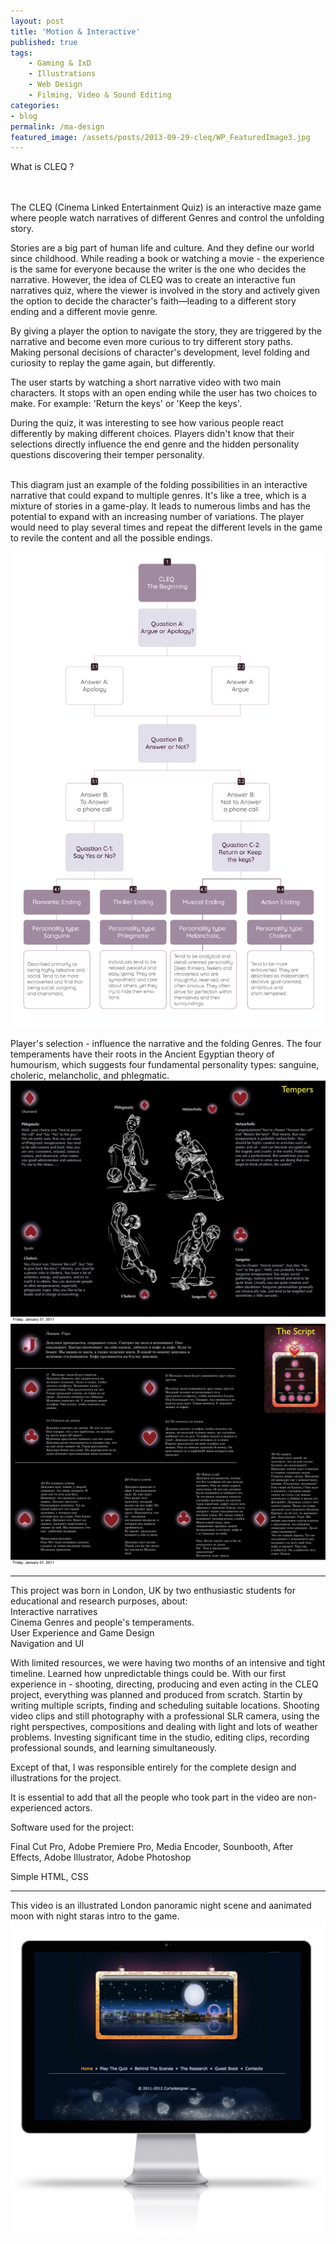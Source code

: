 ```yaml
---
layout: post
title: 'Motion & Interactive'
published: true
tags: 
    - Gaming & IxD
    - Illustrations
    - Web Design
    - Filming, Video & Sound Editing
categories: 
- blog
permalink: /ma-design
featured_image: /assets/posts/2013-09-29-cleq/WP_FeaturedImage3.jpg
---
```



What is CLEQ ?

<br><br>The CLEQ (Cinema Linked Entertainment Quiz) is an interactive maze game where people watch narratives of different Genres and control the unfolding story. 

Stories are a big part of human life and culture.  And they define our world since childhood. While reading a book or watching a movie - the experience is the same for everyone because the writer is the one who decides the narrative. 
However, the idea of CLEQ was to create an interactive fun narratives quiz, where the viewer is involved in the story and actively given the option to decide the character's faith—leading to a different story ending and a different movie genre.  

By giving a player the option to navigate the story, they are triggered by the narrative and become even more curious to try different story paths. Making personal decisions of character's development, level folding and curiosity to replay the game again, but differently.

The user starts by watching a short narrative video with two main characters. It stops with an open ending while the user has two choices to make. For example: 'Return the keys' or 'Keep the keys'.

During the quiz, it was interesting to see how various people react differently by making different choices. Players didn't know that their selections directly influence the end genre and the hidden personality questions discovering their temper personality. 

<br> This diagram just an example of the folding possibilities in an interactive narrative that could expand to multiple genres. It's like a tree, which is a mixture of stories in a game-play. It leads to numerous limbs and has the potential to expand with an increasing number of variations. 
The player would need to play several times and repeat the different levels in the game to revile the content and all the possible endings.

[![](assets/posts/2013-09-29-cleq/Cleq--Dashbord.png)](#)

Player's selection - influence the narrative and the folding Genres. 
The four temperaments have their roots in the  Ancient Egyptian theory of humourism, which suggests four fundamental personality types: sanguine, choleric, melancholic, and phlegmatic. 
[![](assets/posts/2013-09-29-cleq/CleqPresent-4personalities.jpg)](#)
[![](assets/posts/2013-09-29-cleq/CleqPresent-4script.jpg)](#)


*****

This project was born in London, UK by two enthusiastic students for educational and research purposes, about:
<br>Interactive narratives
<br>Cinema Genres and people's temperaments.
<br>User Experience and Game Design 
<br>Navigation and UI  

With limited resources, we were having two months of an intensive and tight timeline. Learned how unpredictable things could be.  With our first experience in -  shooting, directing, producing and even acting in the CLEQ project, everything was planned and produced from scratch. Startin by writing multiple scripts, finding and scheduling suitable locations. 
Shooting video clips and still photography with a professional SLR camera, using the right perspectives, compositions and dealing with light and lots of weather problems. Investing significant time in the studio, editing clips, recording professional sounds, and learning simultaneously. 

Except of that, I was responsible entirely for the complete design and illustrations for the project.  

It is essential to add that all the people who took part in the video are non-experienced actors. 

Software used for the project:
  
Final Cut Pro, Adobe Premiere Pro, Media Encoder, Sounbooth, After Effects, Adobe Illustrator, Adobe Photoshop
  
Simple HTML, CSS


*****

This video is an illustrated London panoramic night scene and aanimated moon with night staras intro to the game. 
[![](assets/posts/2013-09-29-cleq/WP_FeaturedImage3.jpg)](#)

